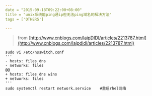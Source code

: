 ```yaml
---
date = "2015-09-18T09:22:00+08:00"
title = "unix系统能ping通ip但无法ping域名的解决方法"
tags = ['OTHERS']

---
```


>from [http://www.cnblogs.com/laipDIDI/articles/2213787.html](http://www.cnblogs.com/laipdidi/articles/2213787.html)
```shell
sudo vi /etc/nsswitch.conf
'''
- hosts: files dns
- networks: files
@@
+ hosts: files dns wins
+ networks: files
'''
sudo systemctl restart network.service    #重启rhel网络
```